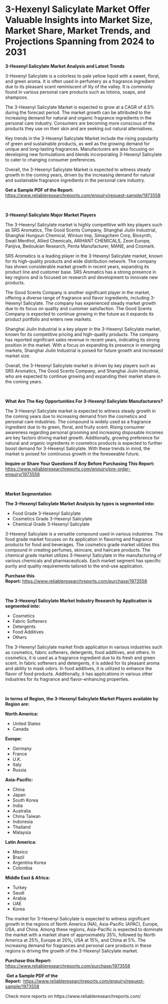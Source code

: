 <p><h1>3-Hexenyl Salicylate Market Offer Valuable Insights into Market Size, Market Share, Market Trends, and Projections Spanning from 2024 to 2031</h1></p><p><strong>3-Hexenyl Salicylate Market Analysis and Latest Trends</strong></p>
<p><p>3-Hexenyl Salicylate is a colorless to pale yellow liquid with a sweet, floral, and green aroma. It is often used in perfumery as a fragrance ingredient due to its pleasant scent reminiscent of lily of the valley. It is commonly found in various personal care products such as lotions, soaps, and shampoos.</p><p>The 3-Hexenyl Salicylate Market is expected to grow at a CAGR of 4.5% during the forecast period. The market growth can be attributed to the increasing demand for natural and organic fragrance ingredients in the personal care industry. Consumers are becoming more conscious of the products they use on their skin and are seeking out natural alternatives.</p><p>Key trends in the 3-Hexenyl Salicylate Market include the rising popularity of green and sustainable products, as well as the growing demand for unique and long-lasting fragrances. Manufacturers are also focusing on developing new formulations and blends incorporating 3-Hexenyl Salicylate to cater to changing consumer preferences.</p><p>Overall, the 3-Hexenyl Salicylate Market is expected to witness steady growth in the coming years, driven by the increasing demand for natural and sustainable fragrance ingredients in the personal care industry.</p></p>
<p><strong>Get a Sample PDF of the Report:&nbsp;</strong> <a href="https://www.reliableresearchreports.com/enquiry/request-sample/1973558">https://www.reliableresearchreports.com/enquiry/request-sample/1973558</a></p>
<p>&nbsp;</p>
<p><strong>3-Hexenyl Salicylate Major Market Players</strong></p>
<p><p>The 3-Hexenyl Salicylate market is highly competitive with key players such as SRS Aromatics, The Good Scents Company, Shanghai Jiulin Industrial, Shanghai Hungsun Chemical, Winsun Imp, Simagchem Corp, Biosynth, Swati Menthol, Allied Chemicals, ARIHANT CHEMICALS, Zeon Europe, Panjiva, Bedoukian Research, Penta Manufacturer, MANE, and Cosmark.</p><p>SRS Aromatics is a leading player in the 3-Hexenyl Salicylate market, known for its high-quality products and wide distribution network. The company has shown considerable market growth in recent years, expanding its product line and customer base. SRS Aromatics has a strong presence in key regions and is focused on research and development to innovate new products.</p><p>The Good Scents Company is another significant player in the market, offering a diverse range of fragrance and flavor ingredients, including 3-Hexenyl Salicylate. The company has experienced steady market growth due to its focus on quality and customer satisfaction. The Good Scents Company is expected to continue growing in the future as it expands its product portfolio and enters new markets.</p><p>Shanghai Jiulin Industrial is a key player in the 3-Hexenyl Salicylate market, known for its competitive pricing and high-quality products. The company has reported significant sales revenue in recent years, indicating its strong position in the market. With a focus on expanding its presence in emerging markets, Shanghai Jiulin Industrial is poised for future growth and increased market size.</p><p>Overall, the 3-Hexenyl Salicylate market is driven by key players such as SRS Aromatics, The Good Scents Company, and Shanghai Jiulin Industrial, who are expected to continue growing and expanding their market share in the coming years.</p></p>
<p>&nbsp;</p>
<p><strong>What Are The Key Opportunities For 3-Hexenyl Salicylate Manufacturers?</strong></p>
<p><p>The 3-Hexenyl Salicylate market is expected to witness steady growth in the coming years due to increasing demand from the cosmetics and personal care industries. The compound is widely used as a fragrance ingredient due to its green, floral, and fruity scent. Rising consumer awareness regarding personal grooming and increasing disposable incomes are key factors driving market growth. Additionally, growing preference for natural and organic ingredients in cosmetics products is expected to further boost demand for 3-Hexenyl Salicylate. With these trends in mind, the market is poised for continuous growth in the foreseeable future.</p></p>
<p><strong>Inquire or Share Your Questions If Any Before Purchasing This Report:</strong> <a href="https://www.reliableresearchreports.com/enquiry/pre-order-enquiry/1973558">https://www.reliableresearchreports.com/enquiry/pre-order-enquiry/1973558</a></p>
<p>&nbsp;</p>
<p><strong>Market Segmentation</strong></p>
<p><strong>The 3-Hexenyl Salicylate Market Analysis by types is segmented into:</strong></p>
<p><ul><li>Food Grade 3-Hexenyl Salicylate</li><li>Cosmetics Grade 3-Hexenyl Salicylate</li><li>Chemical Grade 3-Hexenyl Salicylate</li></ul></p>
<p><p>3-Hexenyl Salicylate is a versatile compound used in various industries. The food grade market focuses on its application in flavoring and fragrance products for food and beverages. The cosmetics grade market utilizes this compound in creating perfumes, skincare, and haircare products. The chemical grade market utilizes 3-Hexenyl Salicylate in the manufacturing of various chemicals and pharmaceuticals. Each market segment has specific purity and quality requirements tailored to the end-use application.</p></p>
<p><strong>Purchase this Report:&nbsp;</strong><a href="https://www.reliableresearchreports.com/purchase/1973558">https://www.reliableresearchreports.com/purchase/1973558</a></p>
<p>&nbsp;</p>
<p><strong>The 3-Hexenyl Salicylate Market Industry Research by Application is segmented into:</strong></p>
<p><ul><li>Cosmetics</li><li>Fabric Softeners</li><li>Detergents</li><li>Food Additives</li><li>Others</li></ul></p>
<p><p>The 3-Hexenyl Salicylate market finds application in various industries such as cosmetics, fabric softeners, detergents, food additives, and others. In cosmetics, it is used as a fragrance ingredient due to its fresh and green scent. In fabric softeners and detergents, it is added for its pleasant aroma and ability to mask odors. In food additives, it is utilized to enhance the flavor of food products. Additionally, it has applications in various other industries for its fragrance and flavor-enhancing properties.</p></p>
<p>&nbsp;</p>
<p><strong>In terms of Region, the 3-Hexenyl Salicylate Market Players available by Region are:</strong></p>
<p>
    <p> <strong> North America: </strong>
        <ul>
            <li>United States</li>
            <li>Canada</li>
        </ul>
        </p> 
    <p> <strong> Europe: </strong>
        <ul>
            <li>Germany</li>
            <li>France</li>
            <li>U.K.</li>
            <li>Italy</li>
            <li>Russia</li>
        </ul>
        </p> 
    <p> <strong> Asia-Pacific: </strong>
        <ul>
            <li>China</li>
            <li>Japan</li>
            <li>South Korea</li>
            <li>India</li>
            <li>Australia</li>
            <li>China Taiwan</li>
            <li>Indonesia</li>
            <li>Thailand</li>
            <li>Malaysia</li>
        </ul>
        </p> 
    <p> <strong> Latin America: </strong>
        <ul>
            <li>Mexico</li>
            <li>Brazil</li>
            <li>Argentina Korea</li>
            <li>Colombia</li>
        </ul>
        </p> 
    <p> <strong> Middle East & Africa: </strong>
        <ul>
            <li>Turkey</li>
            <li>Saudi</li>
            <li>Arabia</li>
            <li>UAE</li>
            <li>Korea</li>
        </ul>
    </p>
    </p>
<p><p>The market for 3-Hexenyl Salicylate is expected to witness significant growth in the regions of North America (NA), Asia-Pacific (APAC), Europe, USA, and China. Among these regions, Asia-Pacific is expected to dominate the market with a market share of approximately 35%, followed by North America at 25%, Europe at 20%, USA at 15%, and China at 5%. The increasing demand for fragrances and personal care products in these regions is driving the growth of the 3-Hexenyl Salicylate market.</p></p>
<p><strong>Purchase this Report: </strong><a href="https://www.reliableresearchreports.com/purchase/1973558">https://www.reliableresearchreports.com/purchase/1973558</a></p>
<p>&nbsp;<strong>Get a Sample PDF of the Report:&nbsp;&nbsp;</strong><a href="https://www.reliableresearchreports.com/enquiry/request-sample/1973558">https://www.reliableresearchreports.com/enquiry/request-sample/1973558</a></p>
<p><strong></strong></p>
<p>Check more reports on https://www.reliableresearchreports.com/</p>
